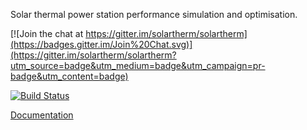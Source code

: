 Solar thermal power station performance simulation and optimisation.

[![Join the chat at https://gitter.im/solartherm/solartherm](https://badges.gitter.im/Join%20Chat.svg)](https://gitter.im/solartherm/solartherm?utm_source=badge&utm_medium=badge&utm_campaign=pr-badge&utm_content=badge)

[![Build Status](https://travis-ci.org/SolarTherm/SolarTherm.svg)](https://travis-ci.org/SolarTherm/SolarTherm)

[Documentation](http://solartherm.readthedocs.org/en/latest/)
